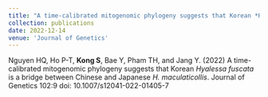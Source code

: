 ```yaml
---
title: "A time-calibrated mitogenomic phylogeny suggests that Korean *Hyalessa fuscata* is a bridge between Chinese and Japanese *H. maculaticollis*"
collection: publications
date: 2022-12-14
venue: 'Journal of Genetics'
---
```

Nguyen HQ, Ho P-T, **Kong S**, Bae Y, Pham TH, and Jang Y. (2022) A time-calibrated mitogenomic phylogeny suggests that Korean *Hyalessa fuscata* is a bridge between Chinese and Japanese *H. maculaticollis*. Journal of Genetics 102:9 doi: 10.1007/s12041-022-01405-7